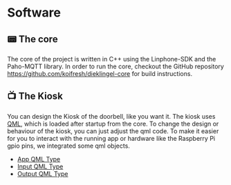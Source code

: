 # Software

## 📟 The core

The core of the project is written in C++ using the Linphone-SDK and the Paho-MQTT library. In order to run the core, checkout the GitHub repository <https://github.com/koifresh/dieklingel-core> for build instructions.

## 📺 The Kiosk

You can design the Kiosk of the doorbell, like you want it. The kiosk uses [QML](https://doc.qt.io/qt-5/qtqml-index.html), which is loaded after startup from the core. To change the design or behaviour of the kiosk, you can just adjust the qml code. To make it easier for you to interact with the running app or hardware like the Raspberry Pi gpio pins, we integrated some qml objects.

- [App QML Type](software/qml/qml-type-app)
- [Input QML Type](software/qml/qml-type-input)
- [Output QML Type](software/qml/qml-type-output)
